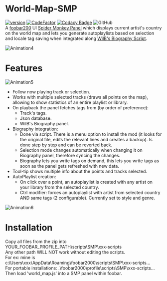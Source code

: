 # World-Map-SMP
[![version][version_badge]][changelog]
[![CodeFactor][codefactor_badge]](https://www.codefactor.io/repository/github/regorxxx/world-map-smp/overview/main)
[![Codacy Badge][codacy_badge]](https://www.codacy.com/gh/regorxxx/World-Map-SMP/dashboard?utm_source=github.com&amp;utm_medium=referral&amp;utm_content=regorxxx/World-Map-SMP&amp;utm_campaign=Badge_Grade)
![GitHub](https://img.shields.io/github/license/regorxxx/World-Map-SMP)  
A [foobar200](https://www.foobar2000.org) UI [Spider Monkey Panel](https://theqwertiest.github.io/foo_spider_monkey_panel) which displays current artist's country on the world map and lets you generate autoplaylists based on selection and locale tag saving when integrated along [WilB's Biography Script](https://hydrogenaud.io/index.php?topic=112914.0). 

![Animation4](https://user-images.githubusercontent.com/83307074/116752367-002d9100-a9f5-11eb-8a03-0ee323634742.gif)

# Features

![Animation5](https://user-images.githubusercontent.com/83307074/116752374-01f75480-a9f5-11eb-9d30-a9958079b1ee.gif)

* Follow now playing track or selection.
* Works with multiple selected tracks (draws all points on the map), allowing to show statistics of an entire playlist or library.
* On playback the panel fetches tags from (by order of preference):
  * Track's tags.
  * Json database.
  * WilB's Biography panel.
* Biography integration:
  * Done via script. There is a menu option to install the mod (it looks for the original file, edits the relevant lines and creates a backup). Is done step by step and can be reverted back.
  * Selection mode changes automatically when changing it on Biography panel, therefore syncing the changes.
  * Biography lets you write tags on demand, this lets you write tags as soon as the panel gets refreshed with new data.
* Tool-tip shows multiple info about the points and tracks selected.
* AutoPlaylist creation:
   * On click over a point, an autoplaylist is created with any artist on your library from the selected country.
   * Ctrl modifier: forces an autoplaylist  with artist from selected country AND same tags (2 configurable). Currently set to style and genre.

![Animation6](https://user-images.githubusercontent.com/83307074/116752378-03c11800-a9f5-11eb-9971-b3eff6e8d0fa.gif)

# Installation
Copy all files from the zip into YOUR_FOOBAR_PROFILE_PATH\scripts\SMP\xxx-scripts  
Any other path WILL NOT work without editing the scripts.  
For ex: mine is c:\Users\xxx\AppData\Roaming\foobar2000\scripts\SMP\xxx-scripts...  
For portable installations: .\foobar2000\profile\scripts\SMP\xxx-scripts...  
Then load 'world_map.js' into a SMP panel within foobar.

[changelog]: CHANGELOG.md
[version_badge]: https://img.shields.io/github/release/regorxxx/World-Map-SMP.svg
[codacy_badge]: https://api.codacy.com/project/badge/Grade/d68ef528f77646bca546fd206d28e8a1
[codefactor_badge]: https://www.codefactor.io/repository/github/regorxxx/world-map-smp/badge/main
